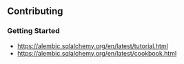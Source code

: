 Contributing
---
### Getting Started
* https://alembic.sqlalchemy.org/en/latest/tutorial.html
* https://alembic.sqlalchemy.org/en/latest/cookbook.html
